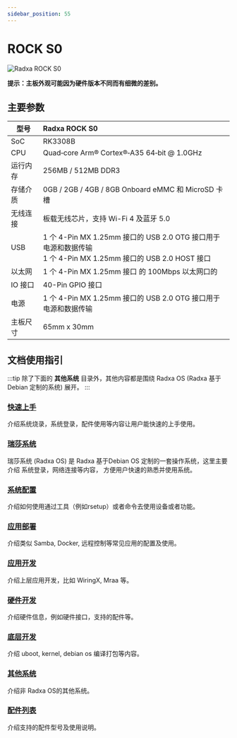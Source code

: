 ```yaml
---
sidebar_position: 55
---
```


# ROCK S0

![Radxa ROCK S0](/img/rockpi/s0/mark_rock_pi_s0.webp)

**提示：主板外观可能因为硬件版本不同而有细微的差别。**

## 主要参数

| 型号     | Radxa ROCK S0                                                                                                     |
| -------- | :---------------------------------------------------------------------------------------------------------------- |
| SoC      | RK3308B                                                                                                           |
| CPU      | Quad‑core Arm® Cortex®‑A35 64‑bit @ 1.0GHz                                                                      |
| 运行内存 | 256MB / 512MB DDR3                                                                                                |
| 存储介质 | 0GB / 2GB / 4GB / 8GB Onboard eMMC 和 MicroSD 卡槽                                                                |
| 无线连接 | 板载无线芯片，支持 Wi-Fi 4 及蓝牙 5.0                                                                             |
| USB      | 1 个 4-Pin MX 1.25mm 接口的 USB 2.0 OTG 接口用于电源和数据传输 <br/>1 个 4-Pin MX 1.25mm 接口的 USB 2.0 HOST 接口 |
| 以太网   | 1 个 4-Pin MX 1.25mm 接口 的 100Mbps 以太网口的                                                                   |
| IO 接口  | 40-Pin GPIO 接口                                                                                                  |
| 电源     | 1 个 4-Pin MX 1.25mm 接口的 USB 2.0 OTG 接口用于电源和数据传输                                                    |
| 主板尺寸 | 65mm x 30mm                                                                                                       |

## 文档使用指引

:::tip
除了下面的 **其他系统** 目录外，其他内容都是围绕 Radxa OS (Radxa 基于 Debian 定制的系统) 展开。
:::

### [快速上手](/rockpi/rocks0/getting-started)

介绍系统烧录，系统登录，配件使用等内容让用户能快速的上手使用。

### [瑞莎系统](/rockpi/rocks0/radxa-os)

瑞莎系统 (Radxa OS) 是 Radxa 基于Debian OS 定制的一套操作系统，这里主要介绍 系统登录，网络连接等内容，
方便用户快速的熟悉并使用系统。

### [系统配置](/rockpi/rocks0/os-config)

介绍如何使用通过工具（例如rsetup）或者命令去使用设备或者功能。

### [应用部署](/rockpi/rocks0/apps-deployment)

介绍类似 Samba, Docker, 远程控制等常见应用的配置及使用。

### [应用开发](/rockpi/rocks0/app-development)

介绍上层应用开发，比如 WiringX, Mraa 等。

### [硬件开发](/rockpi/rocks0/hardware)

介绍硬件信息，例如硬件接口，支持的配件等。

### [底层开发](/rockpi/rocks0/low-level-dev)

介绍 uboot, kernel, debian os 编译打包等内容。

### [其他系统](/rockpi/rocks0/other-os)

介绍非 Radxa OS的其他系统。

### [配件列表](/rockpi/rocks0/accessories)

介绍支持的配件型号及使用说明。
